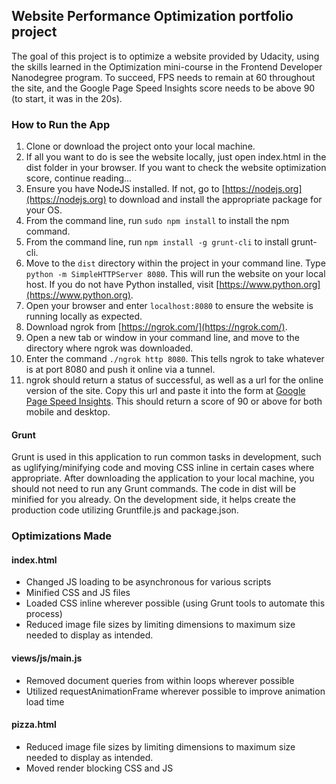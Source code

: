 ## Website Performance Optimization portfolio project

The goal of this project is to optimize a website provided by Udacity, using the skills learned in the Optimization mini-course in the Frontend Developer Nanodegree program.  To succeed, FPS needs to remain at 60 throughout the site, and the Google Page Speed Insights score needs to be above 90 (to start, it was in the 20s).

### How to Run the App
1. Clone or download the project onto your local machine.
1. If all you want to do is see the website locally, just open index.html in the dist folder in your browser. If you want to check the website optimization score, continue reading...
2. Ensure you have NodeJS installed. If not, go to [https://nodejs.org](https://nodejs.org) to download and install the appropriate package for your OS.
3. From the command line, run `sudo npm install` to install the npm command.
4. From the command line, run `npm install -g grunt-cli` to install grunt-cli.
5. Move to the `dist` directory within the project in your command line. Type `python -m SimpleHTTPServer 8080`. This will run the website on your local host. If you do not have Python installed, visit [https://www.python.org](https://www.python.org).
6. Open your browser and enter `localhost:8080` to ensure the website is running locally as expected.
7. Download ngrok from [https://ngrok.com/](https://ngrok.com/).
8. Open a new tab or window in your command line, and move to the directory where ngrok was downloaded.
9. Enter the command  `./ngrok http 8080`. This tells ngrok to take whatever is at port 8080 and push it online via a tunnel.
10. ngrok should return a status of successful, as well as a url for the online version of the site. Copy this url and paste it into the form at [Google Page Speed Insights](https://developers.google.com/speed/pagespeed/insights/). This should return a score of 90 or above for both mobile and desktop.


#### Grunt
Grunt is used in this application to run common tasks in development, such as uglifying/minifying code and moving CSS inline in certain cases where appropriate. After downloading the application to your local machine, you should not need to run any Grunt commands. The code in dist will be minified for you already. On the development side, it helps create the production code utilizing Gruntfile.js and package.json.

### Optimizations Made
#### index.html
* Changed JS loading to be asynchronous for various scripts
* Minified CSS and JS files
* Loaded CSS inline wherever possible (using Grunt tools to automate this process)
* Reduced image file sizes by limiting dimensions to maximum size needed to display as intended.

#### views/js/main.js
* Removed document queries from within loops wherever possible
* Utilized requestAnimationFrame wherever possible to improve animation load time

#### pizza.html
* Reduced image file sizes by limiting dimensions to maximum size needed to display as intended.
* Moved render blocking CSS and JS

